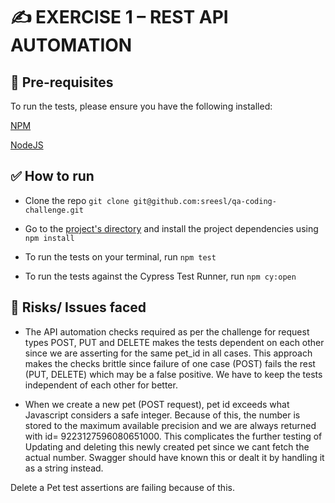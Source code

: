 # ✍️ EXERCISE 1 – REST API AUTOMATION

## 🤖 Pre-requisites

To run the tests, please ensure you have the following installed:

[NPM](https://www.npmjs.com/get-npm)

[NodeJS](https://nodejs.org/en/download)


## ✅ How to run

* Clone the repo ```git clone git@github.com:sreesl/qa-coding-challenge.git```

* Go to the [project's directory](qa-coding-challenge/exercise-1) and install the project dependencies using ```npm install```

* To run the tests on your terminal, run ```npm test```

* To run the tests against the Cypress Test Runner, run ```npm cy:open```


## 🧯 Risks/ Issues faced

* The API automation checks required as per the challenge for request types POST, PUT and DELETE makes the tests dependent on each other since we are asserting for the same pet_id in all cases. 
This approach makes the checks brittle since failure of one case (POST) fails the rest (PUT, DELETE) which may be a false positive. We have to keep the tests independent of each other for better.

* When we create a new pet (POST request), pet id exceeds what Javascript considers a safe integer. Because of this, the number is stored to the maximum available precision and we are always returned with id= 9223127596080651000.
This complicates the further testing of Updating and deleting this newly created pet since we cant fetch the actual number. Swagger should have known this or dealt it by handling it as a string instead.

Delete a Pet test assertions are failing because of this.




